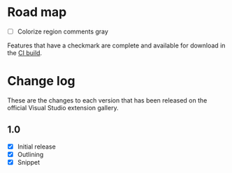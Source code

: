 # Road map

- [ ] Colorize region comments gray

Features that have a checkmark are complete and available for
download in the
[CI build](http://vsixgallery.com/extension/74208c70-24ae-4899-ac91-658f11f0e65b/).

# Change log

These are the changes to each version that has been released
on the official Visual Studio extension gallery.

## 1.0

- [x] Initial release
- [x] Outlining
- [x] Snippet